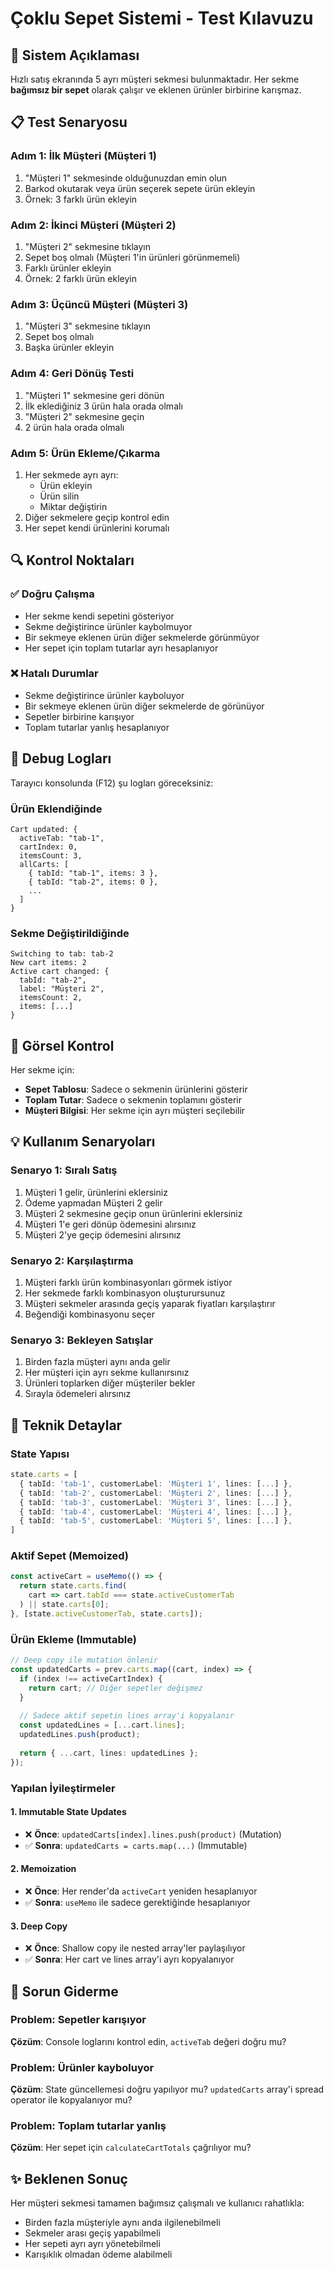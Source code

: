 # Çoklu Sepet Sistemi - Test Kılavuzu

## 🎯 Sistem Açıklaması

Hızlı satış ekranında 5 ayrı müşteri sekmesi bulunmaktadır. Her sekme **bağımsız bir sepet** olarak çalışır ve eklenen ürünler birbirine karışmaz.

## 📋 Test Senaryosu

### Adım 1: İlk Müşteri (Müşteri 1)
1. "Müşteri 1" sekmesinde olduğunuzdan emin olun
2. Barkod okutarak veya ürün seçerek sepete ürün ekleyin
3. Örnek: 3 farklı ürün ekleyin

### Adım 2: İkinci Müşteri (Müşteri 2)
1. "Müşteri 2" sekmesine tıklayın
2. Sepet boş olmalı (Müşteri 1'in ürünleri görünmemeli)
3. Farklı ürünler ekleyin
4. Örnek: 2 farklı ürün ekleyin

### Adım 3: Üçüncü Müşteri (Müşteri 3)
1. "Müşteri 3" sekmesine tıklayın
2. Sepet boş olmalı
3. Başka ürünler ekleyin

### Adım 4: Geri Dönüş Testi
1. "Müşteri 1" sekmesine geri dönün
2. İlk eklediğiniz 3 ürün hala orada olmalı
3. "Müşteri 2" sekmesine geçin
4. 2 ürün hala orada olmalı

### Adım 5: Ürün Ekleme/Çıkarma
1. Her sekmede ayrı ayrı:
   - Ürün ekleyin
   - Ürün silin
   - Miktar değiştirin
2. Diğer sekmelere geçip kontrol edin
3. Her sepet kendi ürünlerini korumalı

## 🔍 Kontrol Noktaları

### ✅ Doğru Çalışma
- Her sekme kendi sepetini gösteriyor
- Sekme değiştirince ürünler kaybolmuyor
- Bir sekmeye eklenen ürün diğer sekmelerde görünmüyor
- Her sepet için toplam tutarlar ayrı hesaplanıyor

### ❌ Hatalı Durumlar
- Sekme değiştirince ürünler kayboluyor
- Bir sekmeye eklenen ürün diğer sekmelerde de görünüyor
- Sepetler birbirine karışıyor
- Toplam tutarlar yanlış hesaplanıyor

## 🐛 Debug Logları

Tarayıcı konsolunda (F12) şu logları göreceksiniz:

### Ürün Eklendiğinde
```
Cart updated: {
  activeTab: "tab-1",
  cartIndex: 0,
  itemsCount: 3,
  allCarts: [
    { tabId: "tab-1", items: 3 },
    { tabId: "tab-2", items: 0 },
    ...
  ]
}
```

### Sekme Değiştirildiğinde
```
Switching to tab: tab-2
New cart items: 2
Active cart changed: {
  tabId: "tab-2",
  label: "Müşteri 2",
  itemsCount: 2,
  items: [...]
}
```

## 🎨 Görsel Kontrol

Her sekme için:
- **Sepet Tablosu**: Sadece o sekmenin ürünlerini gösterir
- **Toplam Tutar**: Sadece o sekmenin toplamını gösterir
- **Müşteri Bilgisi**: Her sekme için ayrı müşteri seçilebilir

## 💡 Kullanım Senaryoları

### Senaryo 1: Sıralı Satış
1. Müşteri 1 gelir, ürünlerini eklersiniz
2. Ödeme yapmadan Müşteri 2 gelir
3. Müşteri 2 sekmesine geçip onun ürünlerini eklersiniz
4. Müşteri 1'e geri dönüp ödemesini alırsınız
5. Müşteri 2'ye geçip ödemesini alırsınız

### Senaryo 2: Karşılaştırma
1. Müşteri farklı ürün kombinasyonları görmek istiyor
2. Her sekmede farklı kombinasyon oluşturursunuz
3. Müşteri sekmeler arasında geçiş yaparak fiyatları karşılaştırır
4. Beğendiği kombinasyonu seçer

### Senaryo 3: Bekleyen Satışlar
1. Birden fazla müşteri aynı anda gelir
2. Her müşteri için ayrı sekme kullanırsınız
3. Ürünleri toplarken diğer müşteriler bekler
4. Sırayla ödemeleri alırsınız

## 🔧 Teknik Detaylar

### State Yapısı
```typescript
state.carts = [
  { tabId: 'tab-1', customerLabel: 'Müşteri 1', lines: [...] },
  { tabId: 'tab-2', customerLabel: 'Müşteri 2', lines: [...] },
  { tabId: 'tab-3', customerLabel: 'Müşteri 3', lines: [...] },
  { tabId: 'tab-4', customerLabel: 'Müşteri 4', lines: [...] },
  { tabId: 'tab-5', customerLabel: 'Müşteri 5', lines: [...] },
]
```

### Aktif Sepet (Memoized)
```typescript
const activeCart = useMemo(() => {
  return state.carts.find(
    cart => cart.tabId === state.activeCustomerTab
  ) || state.carts[0];
}, [state.activeCustomerTab, state.carts]);
```

### Ürün Ekleme (Immutable)
```typescript
// Deep copy ile mutation önlenir
const updatedCarts = prev.carts.map((cart, index) => {
  if (index !== activeCartIndex) {
    return cart; // Diğer sepetler değişmez
  }
  
  // Sadece aktif sepetin lines array'i kopyalanır
  const updatedLines = [...cart.lines];
  updatedLines.push(product);
  
  return { ...cart, lines: updatedLines };
});
```

### Yapılan İyileştirmeler

#### 1. Immutable State Updates
- ❌ **Önce**: `updatedCarts[index].lines.push(product)` (Mutation)
- ✅ **Sonra**: `updatedCarts = carts.map(...)` (Immutable)

#### 2. Memoization
- ❌ **Önce**: Her render'da `activeCart` yeniden hesaplanıyor
- ✅ **Sonra**: `useMemo` ile sadece gerektiğinde hesaplanıyor

#### 3. Deep Copy
- ❌ **Önce**: Shallow copy ile nested array'ler paylaşılıyor
- ✅ **Sonra**: Her cart ve lines array'i ayrı kopyalanıyor

## 📝 Sorun Giderme

### Problem: Sepetler karışıyor
**Çözüm**: Console loglarını kontrol edin, `activeTab` değeri doğru mu?

### Problem: Ürünler kayboluyor
**Çözüm**: State güncellemesi doğru yapılıyor mu? `updatedCarts` array'i spread operator ile kopyalanıyor mu?

### Problem: Toplam tutarlar yanlış
**Çözüm**: Her sepet için `calculateCartTotals` çağrılıyor mu?

## ✨ Beklenen Sonuç

Her müşteri sekmesi tamamen bağımsız çalışmalı ve kullanıcı rahatlıkla:
- Birden fazla müşteriyle aynı anda ilgilenebilmeli
- Sekmeler arası geçiş yapabilmeli
- Her sepeti ayrı ayrı yönetebilmeli
- Karışıklık olmadan ödeme alabilmeli
